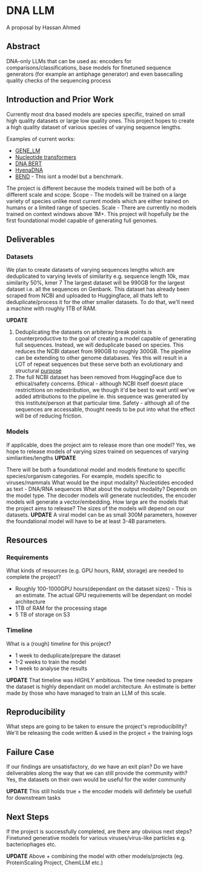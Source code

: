 # DNA LLM

A proposal by Hassan Ahmed

## Abstract

DNA-only LLMs that can be used as: encoders for comparisons/classifications, base models for finetuned sequence generators (for example an antiphage generator) and even basecalling quality checks of the sequencing process

## Introduction and Prior Work

Currently most dna based models are species specific, trained on small high quality datasets or large low quality ones. This project hopes to create a high quality dataset of various species of varying sequence lengths. 

Examples of current works: 
- [GENE_LM](https://github.com/AIRI-Institute/GENA_LM)
- [Nucleotide transformers](https://github.com/instadeepai/nucleotide-transformer)
- [DNA BERT](https://github.com/Zhihan1996/DNABERT_2)
- [HyenaDNA](https://github.com/HazyResearch/hyena-dna)
- [BEND](https://github.com/frederikkemarin/BEND) - This isnt a model but a benchmark. 

The project is different because the models trained will be both of a different scale and scope. Scope - The models will be trained on a large variety of species unlike most current models which are either trained on humans or a limited range of species. Scale - There are currently no models trained on context windows above 1M+. This project will hopefully be the first foundational model capable of generating full genomes. 


## Deliverables

### Datasets
We plan to create datasets of varying sequences lengths which are deduplicated to varying levels of similarity e.g. sequence length 10k, max similarity 50%, kmer 7
The largest dataset will be 990GB for the largest dataset i.e. all the sequences on Genbank. This dataset has already been scraped from NCBI and uploaded to Huggingface, all thats left to deduplicate/process it for the other smaller datasets. To do that, we'll need a machine with roughly 1TB of RAM.

**UPDATE**
1. Deduplicating the datasets on arbiteray break points is counterproductive to the goal of creating a model capable of generating full sequences. Instead, we will deduplicate based on species. This reduces the NCBI dataset from 990GB to roughly 300GB. The pipeline can be extending to other genome databases. Yes this will result in a LOT of repeat sequences but these serve both an evolutionary and structural [purpose](https://pubmed.ncbi.nlm.nih.gov/15921050/)
2. The full NCBI dataset has been removed from HuggingFace due to ethical/safety concerns. Ethical - although NCBI itself doesnt place restricttions on redestribution, we though it'd be best to wait until we've added attributions to the pipeline ie. this sequence was generated by this institute/person at that particular time. Safety - although all of the sequences are accessable, thought needs to be put into what the effect will be of reducing friction.  

### Models

If applicable, does the project aim to release more than one model? 
Yes, we hope to release models of varying sizes trained on sequences of varying simliarities/lengths
**UPDATE**

There will be both a foundational model and models finetune to specific species/organism categories. For example, models specific to viruses/mammals
What would be the input modality?
Nucleotides encoded as text - DNA/RNA sequences
What about the output modality? 
Depends on the model type. The decoder models will generate nucleotides, the encoder models will generate a vector/embedding. 
How large are the models that the project aims to release?
The sizes of the models will depend on our datasets.
**UPDATE**
A viral model can be as small 300M parameters, however the foundational model will have to be at least 3-4B parameters. 

## Resources

### Requirements

What kinds of resources (e.g. GPU hours, RAM, storage) are needed to complete the project?
- Roughly 100-1000GPU hours(dependant on the dataset sizes) - This is an estimate. The actual GPU requirements will be dependant on model architecture
- 1TB of RAM for the processing stage
- 5 TB of storage on S3

### Timeline

What is a (rough) timeline for this project?
- 1 week to deduplicate/prepare the dataset
- 1-2 weeks to train the model
- 1 week to analyse the results

**UPDATE**
That timeline was *HIGHLY* ambitious. The time needed to prepare the dataset is highly dependant on model architecture. An estimate is better made by those who have managed to train an LLM of this scale. 

## Reproducibility

What steps are going to be taken to ensure the project's reproducibility?
We'll be releasing the code written & used in the project + the training logs

## Failure Case

If our findings are unsatisfactory, do we have an exit plan? Do we have deliverables along the way that we can still provide the community with?
Yes, the datasets on their own would be useful for the wider community

**UPDATE**
This still holds true + the encoder models will defintely be usefull for downstream tasks

## Next Steps

If the project is successfully completed, are there any obvious next steps?
Finetuned generative models for various viruses/virus-like particles e.g. bacteriophages etc.

**UPDATE**
Above + combining the model with other models/projects (eg. ProteinScaling Project, ChemLLM etc.)


